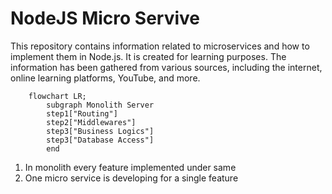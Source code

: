 # NodeJS Micro Servive
This repository contains information related to microservices and how to implement them in Node.js. It is created for learning purposes. The information has been gathered from various sources, including the internet, online learning platforms, YouTube, and more.


``` mermaid
    flowchart LR;
        subgraph Monolith Server
        step1["Routing"]
        step2["Middlewares"]
        step3["Business Logics"]
        step3["Database Access"]
        end

```
1. In monolith every feature implemented under same 
2. One micro service is developing for a single feature

